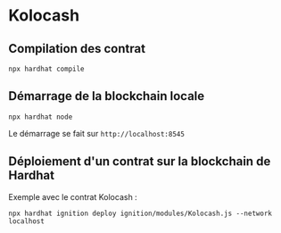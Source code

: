 # Kolocash

## Compilation des contrat

```shell
npx hardhat compile
```

## Démarrage de la blockchain locale

```shell
npx hardhat node
```

Le démarrage se fait sur `http://localhost:8545`

## Déploiement d'un contrat sur la blockchain de Hardhat

Exemple avec le contrat Kolocash :

```shell
npx hardhat ignition deploy ignition/modules/Kolocash.js --network localhost
```

